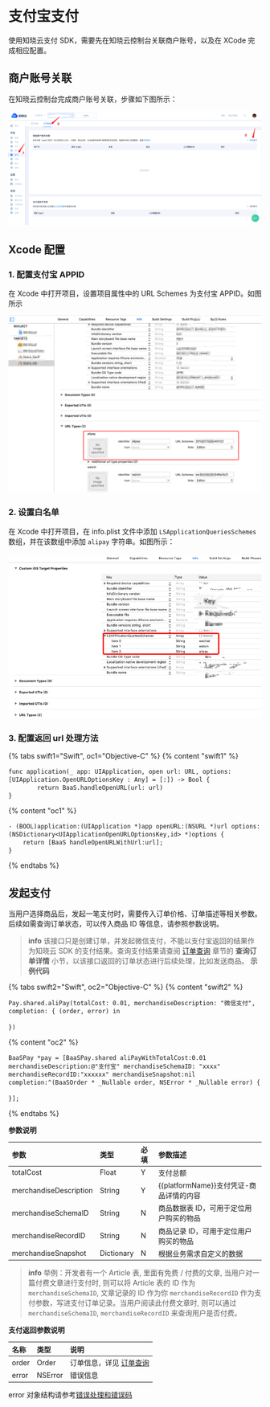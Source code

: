 # 支付宝支付

使用知晓云支付 SDK，需要先在知晓云控制台关联商户账号，以及在 XCode 完成相应配置。

## 商户账号关联

在知晓云控制台完成商户账号关联，步骤如下图所示：

![账号关联](/images/ios/alipay_account.png)

## Xcode 配置

### 1. 配置支付宝 APPID

在 Xcode 中打开项目，设置项目属性中的 URL Schemes 为支付宝 APPID。如图所示

![设置 URLTYPE](/images/ios/alipay_scheme.png)

### 2. 设置白名单

在 Xcode 中打开项目，在 info.plist 文件中添加 `LSApplicationQueriesSchemes` 数组，并在该数组中添加 `alipay` 字符串。如图所示：

![设置白名单](/images/ios/query_scheme.png)

### 3. 配置返回 url 处理方法

{% tabs swift1="Swift", oc1="Objective-C" %}
{% content "swift1" %}
```
func application(_ app: UIApplication, open url: URL, options: [UIApplication.OpenURLOptionsKey : Any] = [:]) -> Bool {
        return BaaS.handleOpenURL(url: url)
}
```
{% content "oc1" %}
```
- (BOOL)application:(UIApplication *)app openURL:(NSURL *)url options:(NSDictionary<UIApplicationOpenURLOptionsKey,id> *)options {
    return [BaaS handleOpenURLWithUrl:url];
}
```
{% endtabs %}

## 发起支付

当用户选择商品后，发起一笔支付时，需要传入订单价格、订单描述等相关参数。后续如需查询订单状态，可以传入商品 ID 等信息，请参照参数说明。

> **info**
> 该接口只是创建订单，并发起微信支付，不能以支付宝返回的结果作为知晓云 SDK 的支付结果。查询支付结果请查阅 [订单查询](./order.md) 章节的 **查询订单详情** 小节，以该接口返回的订单状态进行后续处理，比如发送商品。
**示例代码**

{% tabs swift2="Swift", oc2="Objective-C" %}
{% content "swift2" %}
```
Pay.shared.aliPay(totalCost: 0.01, merchandiseDescription: "微信支付", completion: { (order, error) in

})
```
{% content "oc2" %}
```
BaaSPay *pay = [BaaSPay.shared aliPayWithTotalCost:0.01 merchandiseDescription:@"支付宝" merchandiseSchemaID: "xxxx" merchandiseRecordID:"xxxxxx" merchandiseSnapshot:nil completion:^(BaaSOrder * _Nullable order, NSError * _Nullable error) {

}];
```
{% endtabs %}

**参数说明**

| 参数                    | 类型    | 必填 | 参数描述 |
| :--------------------- | :------ | :-- | :------ |
| totalCost              | Float   | Y   | 支付总额 |
| merchandiseDescription | String  | Y   | {{platformName}}支付凭证-商品详情的内容 |
| merchandiseSchemaID    | String | N   | 商品数据表 ID，可用于定位用户购买的物品 |
| merchandiseRecordID    | String  | N   | 商品记录 ID，可用于定位用户购买的物品 |
| merchandiseSnapshot    | Dictionary  | N   | 根据业务需求自定义的数据 |

> **info**
> 举例：开发者有一个 Article 表, 里面有免费 / 付费的文章, 当用户对一篇付费文章进行支付时, 则可以将 Article 表的 ID 作为 `merchandiseSchemaID`, 文章记录的 ID 作为你 `merchandiseRecordID` 作为支付参数，写进支付订单记录。当用户阅读此付费文章时, 则可以通过 `merchandiseSchemaID`, `merchandiseRecordID` 来查询用户是否付费。

**支付返回参数说明**

| 名称      | 类型           | 说明 |
| :------- | :------------  | :------ |
| order  |   Order          | 订单信息，详见 [订单查询](./order.md) |
| error   |  NSError |  错误信息  |

error 对象结构请参考[错误处理和错误码](/ios-sdk/error-code.md)